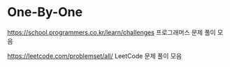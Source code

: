 # One-By-One
<a>https://school.programmers.co.kr/learn/challenges</a>
프로그래머스 문제 풀이 모음

<a>https://leetcode.com/problemset/all/</a>
LeetCode 문제 풀이 모음